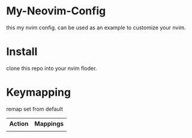# My-Neovim-Config

this my nvim config. can be used as an example to customize your nvim.

# Install

clone this repo into your nvim floder.

# Keymapping

remap set from default

<table>
  <tr>
    <th>Action</th>
    <th>Mappings</th>
  </tr>
  <tr>
    <td></td>
    <td></td>
  </tr>
</table>
